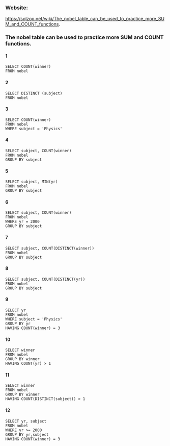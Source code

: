 ﻿


### Website: 
https://sqlzoo.net/wiki/The_nobel_table_can_be_used_to_practice_more_SUM_and_COUNT_functions.

### The nobel table can be used to practice more SUM and COUNT functions.

#### 1

    SELECT COUNT(winner) 
    FROM nobel
#### 2

    SELECT DISTINCT (subject) 
    FROM nobel
#### 3

    SELECT COUNT(winner) 
    FROM nobel 
    WHERE subject = 'Physics'
#### 4

    SELECT subject, COUNT(winner) 
    FROM nobel 
    GROUP BY subject
#### 5

    SELECT subject, MIN(yr) 
    FROM nobel 
    GROUP BY subject
#### 6

    SELECT subject, COUNT(winner) 
    FROM nobel 
    WHERE yr = 2000 
    GROUP BY subject
#### 7

    SELECT subject, COUNT(DISTINCT(winner)) 
    FROM nobel 
    GROUP BY subject
#### 8

    SELECT subject, COUNT(DISTINCT(yr)) 
    FROM nobel 
    GROUP BY subject
#### 9

    SELECT yr 
    FROM nobel 
    WHERE subject = 'Physics' 
    GROUP BY yr 
    HAVING COUNT(winner) = 3
#### 10

    SELECT winner 
    FROM nobel 
    GROUP BY winner 
    HAVING COUNT(yr) > 1
#### 11

    SELECT winner 
    FROM nobel 
    GROUP BY winner 
    HAVING COUNT(DISTINCT(subject)) > 1
#### 12

    SELECT yr, subject 
    FROM nobel 
    WHERE yr >= 2000 
    GROUP BY yr,subject 
    HAVING COUNT(winner) = 3

